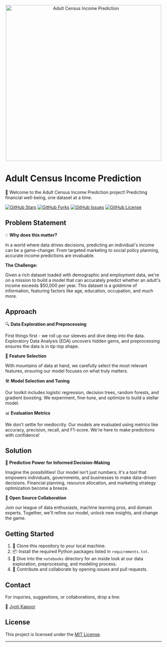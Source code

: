 <p align="center">
  <img src="[https://your-image-url.com" alt="Adult Census Income Prediction" width="500](https://www.bing.com/images/search?view=detailV2&ccid=Rc7Hby0p&id=00E64E8C695C400AA1FDD95D87D2FCADC5C8CD78&thid=OIP.Rc7Hby0pRDAOlxSUODwY0QHaEc&mediaurl=https%3a%2f%2fd2eofpjy20wlpd.cloudfront.net%2fcensus-income-dataset-project%2fimages%2fCensus_Income_Prediction_Projects.png&exph=1250&expw=2084&q=adult+income+prediction&simid=607989034071300956&FORM=IRPRST&ck=E62CD8B4EC830AE3CF737C0619F481B3&selectedIndex=7)">
</p>

# Adult Census Income Prediction

🚀 Welcome to the Adult Census Income Prediction project! Predicting financial well-being, one dataset at a time.

[![GitHub Stars](https://img.shields.io/github/stars/yourusername/Adult-Income-Prediction.svg)](https://github.com/yourusername/Adult-Income-Prediction/stargazers)
[![GitHub Forks](https://img.shields.io/github/forks/yourusername/Adult-Income-Prediction.svg)](https://github.com/yourusername/Adult-Income-Prediction/network)
[![GitHub Issues](https://img.shields.io/github/issues/yourusername/Adult-Income-Prediction.svg)](https://github.com/yourusername/Adult-Income-Prediction/issues)
[![GitHub License](https://img.shields.io/github/license/yourusername/Adult-Income-Prediction.svg)](https://github.com/yourusername/Adult-Income-Prediction/blob/main/LICENSE)

## Problem Statement

💡 **Why does this matter?**

In a world where data drives decisions, predicting an individual's income can be a game-changer. From targeted marketing to social policy planning, accurate income predictions are invaluable.

**The Challenge:**

Given a rich dataset loaded with demographic and employment data, we're on a mission to build a model that can accurately predict whether an adult's income exceeds $50,000 per year. This dataset is a goldmine of information, featuring factors like age, education, occupation, and much more.

## Approach

🔍 **Data Exploration and Preprocessing**

First things first - we roll up our sleeves and dive deep into the data. Exploratory Data Analysis (EDA) uncovers hidden gems, and preprocessing ensures the data is in tip-top shape.

🔬 **Feature Selection**

With mountains of data at hand, we carefully select the most relevant features, ensuring our model focuses on what truly matters.

🛠️ **Model Selection and Tuning**

Our toolkit includes logistic regression, decision trees, random forests, and gradient boosting. We experiment, fine-tune, and optimize to build a stellar model.

📊 **Evaluation Metrics**

We don't settle for mediocrity. Our models are evaluated using metrics like accuracy, precision, recall, and F1-score. We're here to make predictions with confidence!

## Solution

🌟 **Predictive Power for Informed Decision-Making**

Imagine the possibilities! Our model isn't just numbers; it's a tool that empowers individuals, governments, and businesses to make data-driven decisions. Financial planning, resource allocation, and marketing strategy optimization become a breeze.

🤝 **Open Source Collaboration**

Join our league of data enthusiasts, machine learning pros, and domain experts. Together, we'll refine our model, unlock new insights, and change the game.

## Getting Started

1. 🧬 Clone this repository to your local machine.
2. 📦 Install the required Python packages listed in `requirements.txt`.
3. 📖 Dive into the `notebooks` directory for an inside look at our data exploration, preprocessing, and modeling process.
4. 🤝 Contribute and collaborate by opening issues and pull requests.

## Contact

For inquiries, suggestions, or collaborations, drop a line:

📧 [Jyoti Kapoor](jyotikpr999@example.com)


## License

This project is licensed under the [MIT License](LICENSE).

---
